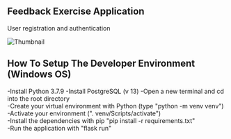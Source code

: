## Feedback Exercise Application
User registration and authentication

![Thumbnail](https://i.imgur.com/tJh5yAG.png)

## How To Setup The Developer Environment  (Windows OS)
-Install Python 3.7.9
-Install PostgreSQL (v 13)
-Open a new terminal and cd into the root directory  
-Create your virtual environment with Python (type "python -m venv venv")  
-Activate your environment (". venv/Scripts/activate")  
-Install the dependencies with pip "pip install -r requirements.txt"  
-Run the application with "flask run"  
